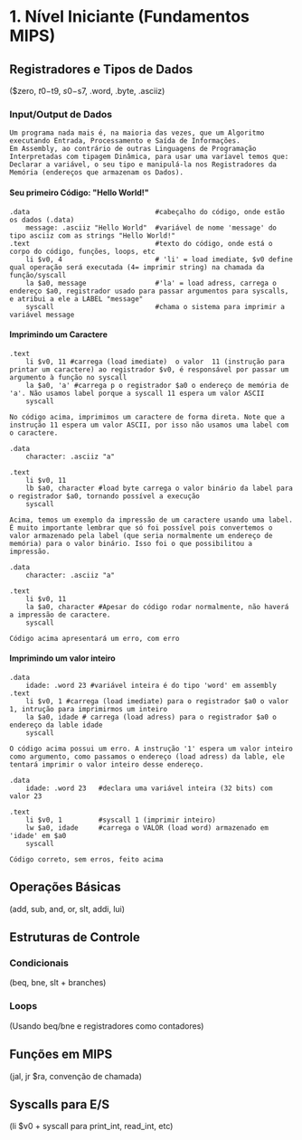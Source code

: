 # 1. Nível Iniciante (Fundamentos MIPS)
## Registradores e Tipos de Dados
($zero, $t0-$t9, $s0-$s7, .word, .byte, .asciiz)
### Input/Output de Dados
    Um programa nada mais é, na maioria das vezes, que um Algoritmo executando Entrada, Processamento e Saída de Informações.
    Em Assembly, ao contrário de outras Linguagens de Programação Interpretadas com tipagem Dinâmica, para usar uma varíavel temos que: Declarar a variável, o seu tipo e manipulá-la nos Registradores da Memória (endereços que armazenam os Dados).

#### Seu primeiro Código: "Hello World!"
```
.data                               #cabeçalho do código, onde estão os dados (.data) 
	message: .asciiz "Hello World"  #variável de nome 'message' do tipo asciiz com as strings "Hello World!"
.text                               #texto do código, onde está o corpo do código, funções, loops, etc
	li $v0, 4                       # 'li' = load imediate, $v0 define qual operação será executada (4= imprimir string) na chamada da função/syscall
	la $a0, message                 #'la' = load adress, carrega o endereço $a0, registrador usado para passar argumentos para syscalls, e atribui a ele a LABEL "message"
	syscall                         #chama o sistema para imprimir a variável message
```
#### Imprimindo um Caractere
```
.text 
	li $v0, 11 #carrega (load imediate)  o valor  11 (instrução para printar um caractere) ao registrador $v0, é responsável por passar um argumento à função no syscall
	la $a0, 'a' #carrega p o registrador $a0 o endereço de memória de 'a'. Não usamos label porque a syscall 11 espera um valor ASCII 
	syscall  
```
	No código acima, imprimimos um caractere de forma direta. Note que a instrução 11 espera um valor ASCII, por isso não usamos uma label com o caractere.

```
.data
	character: .asciiz "a"

.text
	li $v0, 11
	lb $a0, character #load byte carrega o valor binário da label para o registrador $a0, tornando possível a execução
	syscall
```
	Acima, temos um exemplo da impressão de um caractere usando uma label. É muito importante lembrar que só foi possível pois convertemos o valor armazenado pela label (que seria normalmente um endereço de memória) para o valor binário. Isso foi o que possibilitou a impressão. 

```
.data
	character: .asciiz "a"

.text
	li $v0, 11
	la $a0, character #Apesar do código rodar normalmente, não haverá a impressão de caractere. 
	syscall
```
	Código acima apresentará um erro, com erro

#### Imprimindo um valor inteiro
```
.data
	idade: .word 23 #variável inteira é do tipo 'word' em assembly
.text
	li $v0, 1 #carrega (load imediate) para o registrador $a0 o valor 1, intrução para imprimirmos um inteiro
	la $a0, idade # carrega (load adress) para o registrador $a0 o endereço da lable idade
	syscall 
```
	O código acima possui um erro. A instrução '1' espera um valor inteiro como argumento, como passamos o endereço (load adress) da lable, ele tentará imprimir o valor inteiro desse endereço. 

```
.data
    idade: .word 23   #declara uma variável inteira (32 bits) com valor 23

.text
    li $v0, 1         #syscall 1 (imprimir inteiro)
    lw $a0, idade     #carrega o VALOR (load word) armazenado em 'idade' em $a0
    syscall
```
	Código correto, sem erros, feito acima

## Operações Básicas
(add, sub, and, or, slt, addi, lui)

## Estruturas de Controle
### Condicionais
(beq, bne, slt + branches)

### Loops
(Usando beq/bne e registradores como contadores)

## Funções em MIPS
(jal, jr $ra, convenção de chamada)

## Syscalls para E/S
(li $v0 + syscall para print_int, read_int, etc)
